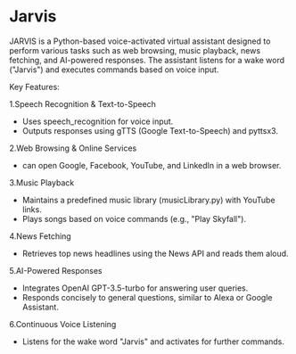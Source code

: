 # Jarvis

JARVIS is a Python-based voice-activated virtual assistant designed to perform various tasks such as web browsing, music playback, news fetching, and AI-powered responses. The assistant listens for a wake word ("Jarvis") and executes commands based on voice input.

Key Features:

1.Speech Recognition & Text-to-Speech
 * Uses speech_recognition for voice input.
 * Outputs responses using gTTS (Google Text-to-Speech) and pyttsx3.
 
2.Web Browsing & Online Services
 * can open Google, Facebook, YouTube, and LinkedIn in a web browser.
 
3.Music Playback
 * Maintains a predefined music library (musicLibrary.py) with YouTube links.
 * Plays songs based on voice commands (e.g., "Play Skyfall").
 
4.News Fetching
 * Retrieves top news headlines using the News API and reads them aloud.
 
5.AI-Powered Responses
 * Integrates OpenAI GPT-3.5-turbo for answering user queries.
 * Responds concisely to general questions, similar to Alexa or Google Assistant.
 
6.Continuous Voice Listening
 * Listens for the wake word "Jarvis" and activates for further commands.


